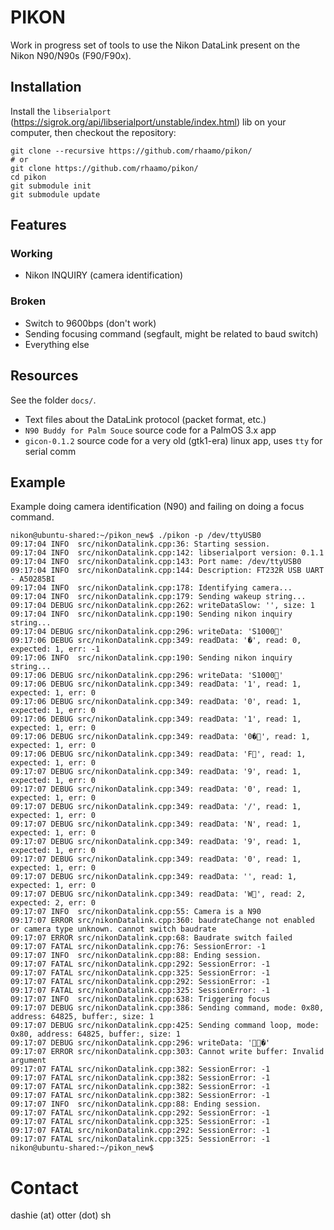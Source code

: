 # PIKON

Work in progress set of tools to use the Nikon DataLink present on the Nikon N90/N90s (F90/F90x).

## Installation

Install the `libserialport` (https://sigrok.org/api/libserialport/unstable/index.html) lib on your computer, then checkout the repository:

```
git clone --recursive https://github.com/rhaamo/pikon/
# or
git clone https://github.com/rhaamo/pikon/
cd pikon
git submodule init
git submodule update
```

## Features
### Working

- Nikon INQUIRY (camera identification)

### Broken
- Switch to 9600bps (don't work)
- Sending focusing command (segfault, might be related to baud switch)
- Everything else

## Resources

See the folder `docs/`.
- Text files about the DataLink protocol (packet format, etc.)
- `N90 Buddy for Palm Souce` source code for a PalmOS 3.x app
- `gicon-0.1.2` source code for a very old (gtk1-era) linux app, uses `tty` for serial comm

## Example

Example doing camera identification (N90) and failing on doing a focus command.

```
nikon@ubuntu-shared:~/pikon_new$ ./pikon -p /dev/ttyUSB0
09:17:04 INFO  src/nikonDatalink.cpp:36: Starting session.
09:17:04 INFO  src/nikonDatalink.cpp:142: libserialport version: 0.1.1
09:17:04 INFO  src/nikonDatalink.cpp:143: Port name: /dev/ttyUSB0
09:17:04 INFO  src/nikonDatalink.cpp:144: Description: FT232R USB UART - A50285BI
09:17:04 INFO  src/nikonDatalink.cpp:178: Identifying camera...
09:17:04 INFO  src/nikonDatalink.cpp:179: Sending wakeup string...
09:17:04 DEBUG src/nikonDatalink.cpp:262: writeDataSlow: '', size: 1
09:17:04 INFO  src/nikonDatalink.cpp:190: Sending nikon inquiry string...
09:17:04 DEBUG src/nikonDatalink.cpp:296: writeData: 'S1000'
09:17:06 DEBUG src/nikonDatalink.cpp:349: readData: '�', read: 0, expected: 1, err: -1
09:17:06 INFO  src/nikonDatalink.cpp:190: Sending nikon inquiry string...
09:17:06 DEBUG src/nikonDatalink.cpp:296: writeData: 'S1000'
09:17:06 DEBUG src/nikonDatalink.cpp:349: readData: '1', read: 1, expected: 1, err: 0
09:17:06 DEBUG src/nikonDatalink.cpp:349: readData: '0', read: 1, expected: 1, err: 0
09:17:06 DEBUG src/nikonDatalink.cpp:349: readData: '1', read: 1, expected: 1, err: 0
09:17:06 DEBUG src/nikonDatalink.cpp:349: readData: '0�', read: 1, expected: 1, err: 0
09:17:06 DEBUG src/nikonDatalink.cpp:349: readData: 'F', read: 1, expected: 1, err: 0
09:17:07 DEBUG src/nikonDatalink.cpp:349: readData: '9', read: 1, expected: 1, err: 0
09:17:07 DEBUG src/nikonDatalink.cpp:349: readData: '0', read: 1, expected: 1, err: 0
09:17:07 DEBUG src/nikonDatalink.cpp:349: readData: '/', read: 1, expected: 1, err: 0
09:17:07 DEBUG src/nikonDatalink.cpp:349: readData: 'N', read: 1, expected: 1, err: 0
09:17:07 DEBUG src/nikonDatalink.cpp:349: readData: '9', read: 1, expected: 1, err: 0
09:17:07 DEBUG src/nikonDatalink.cpp:349: readData: '0', read: 1, expected: 1, err: 0
09:17:07 DEBUG src/nikonDatalink.cpp:349: readData: '', read: 1, expected: 1, err: 0
09:17:07 DEBUG src/nikonDatalink.cpp:349: readData: 'W', read: 2, expected: 2, err: 0
09:17:07 INFO  src/nikonDatalink.cpp:55: Camera is a N90
09:17:07 ERROR src/nikonDatalink.cpp:360: baudrateChange not enabled or camera type unknown. cannot switch baudrate
09:17:07 ERROR src/nikonDatalink.cpp:68: Baudrate switch failed
09:17:07 FATAL src/nikonDatalink.cpp:76: SessionError: -1
09:17:07 INFO  src/nikonDatalink.cpp:88: Ending session.
09:17:07 FATAL src/nikonDatalink.cpp:292: SessionError: -1
09:17:07 FATAL src/nikonDatalink.cpp:325: SessionError: -1
09:17:07 FATAL src/nikonDatalink.cpp:292: SessionError: -1
09:17:07 FATAL src/nikonDatalink.cpp:325: SessionError: -1
09:17:07 INFO  src/nikonDatalink.cpp:638: Triggering focus
09:17:07 DEBUG src/nikonDatalink.cpp:386: Sending command, mode: 0x80, address: 64825, buffer:, size: 1
09:17:07 DEBUG src/nikonDatalink.cpp:425: Sending command loop, mode: 0x80, address: 64825, buffer:, size: 1
09:17:07 DEBUG src/nikonDatalink.cpp:296: writeData: '�'
09:17:07 ERROR src/nikonDatalink.cpp:303: Cannot write buffer: Invalid argument
09:17:07 FATAL src/nikonDatalink.cpp:382: SessionError: -1
09:17:07 FATAL src/nikonDatalink.cpp:382: SessionError: -1
09:17:07 FATAL src/nikonDatalink.cpp:382: SessionError: -1
09:17:07 FATAL src/nikonDatalink.cpp:382: SessionError: -1
09:17:07 INFO  src/nikonDatalink.cpp:88: Ending session.
09:17:07 FATAL src/nikonDatalink.cpp:292: SessionError: -1
09:17:07 FATAL src/nikonDatalink.cpp:325: SessionError: -1
09:17:07 FATAL src/nikonDatalink.cpp:292: SessionError: -1
09:17:07 FATAL src/nikonDatalink.cpp:325: SessionError: -1
nikon@ubuntu-shared:~/pikon_new$
```

# Contact
dashie (at) otter (dot) sh
